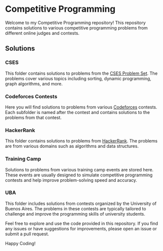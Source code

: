 # Competitive Programming

Welcome to my Competitive Programming repository! This repository contains solutions to various competitive programming problems from different online judges and contests.
## Solutions

### CSES
This folder contains solutions to problems from the [CSES Problem Set](https://cses.fi/problemset/). The problems cover various topics including sorting, dynamic programming, graph algorithms, and more.

### Codeforces Contests
Here you will find solutions to problems from various [Codeforces](https://codeforces.com/) contests. Each subfolder is named after the contest and contains solutions to the problems from that contest.

### HackerRank
This folder contains solutions to problems from [HackerRank](https://www.hackerrank.com/). The problems are from various domains such as algorithms and data structures.

### Training Camp
Solutions to problems from various training camp events are stored here. These events are usually designed to simulate competitive programming contests and help improve problem-solving speed and accuracy.

### UBA
This folder includes solutions from contests organized by the University of Buenos Aires. The problems in these contests are typically tailored to challenge and improve the programming skills of university students.

Feel free to explore and use the code provided in this repository. If you find any issues or have suggestions for improvements, please open an issue or submit a pull request.

Happy Coding!
